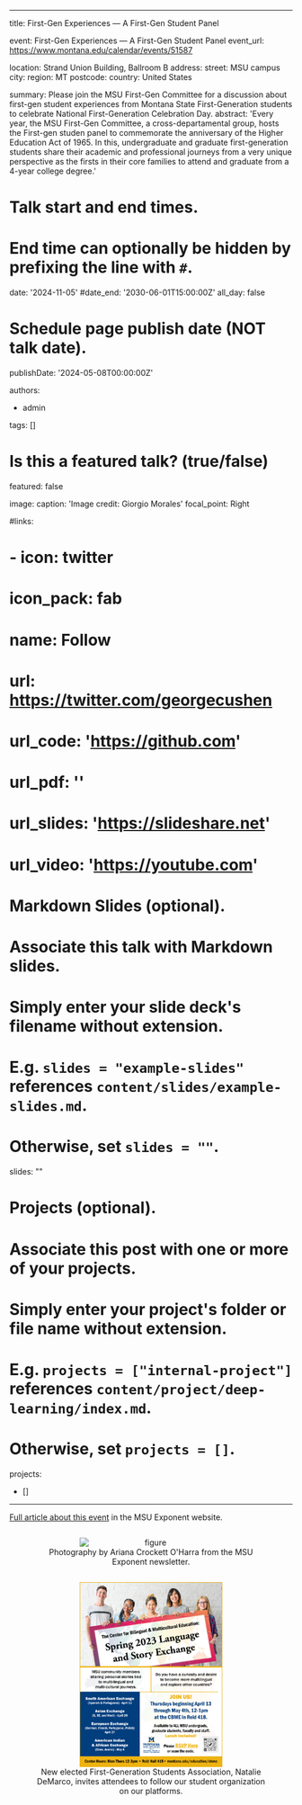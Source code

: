 ---
title: First-Gen Experiences — A First-Gen Student Panel

event: First-Gen Experiences — A First-Gen Student Panel
event_url: https://www.montana.edu/calendar/events/51587

location: Strand Union Building, Ballroom B
address:
  street: MSU campus
  city: 
  region: MT
  postcode: 
  country: United States

summary: Please join the MSU First-Gen Committee for a discussion about first-gen student experiences from Montana State First-Generation students to celebrate National First-Generation Celebration Day.
abstract: 'Every year, the MSU First-Gen Committee, a cross-departamental group, hosts the First-gen studen panel to commemorate the anniversary of the Higher Education Act of 1965. In this, undergraduate and graduate first-generation students share their academic and professional journeys from a very unique perspective as the firsts in their core families to attend and graduate from a 4-year college degree.'

# Talk start and end times.
#   End time can optionally be hidden by prefixing the line with `#`.
date: '2024-11-05'
#date_end: '2030-06-01T15:00:00Z'
all_day: false

# Schedule page publish date (NOT talk date).
publishDate: '2024-05-08T00:00:00Z'

authors:
  - admin

tags: []

# Is this a featured talk? (true/false)
featured: false

image:
  caption: 'Image credit: Giorgio Morales'
  focal_point: Right

#links:
#  - icon: twitter
#    icon_pack: fab
#    name: Follow
#    url: https://twitter.com/georgecushen
# url_code: 'https://github.com'
# url_pdf: ''
# url_slides: 'https://slideshare.net'
# url_video: 'https://youtube.com'

# Markdown Slides (optional).
#   Associate this talk with Markdown slides.
#   Simply enter your slide deck's filename without extension.
#   E.g. `slides = "example-slides"` references `content/slides/example-slides.md`.
#   Otherwise, set `slides = ""`.
slides: ""

# Projects (optional).
#   Associate this post with one or more of your projects.
#   Simply enter your project's folder or file name without extension.
#   E.g. `projects = ["internal-project"]` references `content/project/deep-learning/index.md`.
#   Otherwise, set `projects = []`.
projects:
  - []

-------

[Full article about this event](https://www.msuexponent.com/news/creating-bonds-of-support-with-msu-s-first-generation-students/article_1ae293a2-84d5-11ee-9a4d-c7d313cfbdd1.html) in the MSU Exponent website.

  <div style="display: flex; justify-content: center;">
  <figure style="text-align: center;">
    <img src="a.jpg" alt="figure" width="60%" style="margin-left: auto; margin-right: auto; display: block;">
    <figcaption>Photography by Ariana Crockett O'Harra from the MSU Exponent newsletter.</figcaption>
  </figure>
  </div>

  <div style="display: flex; justify-content: center;">
  <figure style="text-align: center;">
    <img src="b.jpg" alt="figure" width="60%" style="margin-left: auto; margin-right: auto; display: block;">
    <figcaption>New elected First-Generation Students Association, Natalie DeMarco, invites attendees to follow our student organization on our platforms. </figcaption>
  </figure>
  </div>
